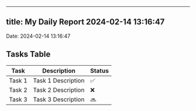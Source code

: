 
---
title: My Daily Report 2024-02-14 13:16:47
---

Date: 2024-02-14 13:16:47

## Tasks Table

| Task | Description | Status |
|------|-------------|--------|
| Task 1 | Task 1 Description | ✅ |
| Task 2 | Task 2 Description | ❌ |
| Task 3 | Task 3 Description | 🔜 |
